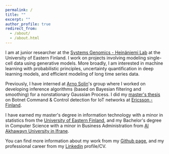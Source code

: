 ```yaml
---
permalink: /
title: ""
excerpt: ""
author_profile: true
redirect_from: 
  - /about/
  - /about.html
---
```


I am at junior researcher at the [Systems Genomics - Heinäniemi Lab](https://uefconnect.uef.fi/en/group/systems-genomics-heinaniemi-lab/) at the University of Eastern Finland.
I work on projects involving modeling single-cell data using generative models.
More broadly, I am interested in machine learning with probabilistic principles, uncertainty quantification in deep learning models,
and efficient modeling of long time series data.

Previously, I have interned at [Arno Solin](https://users.aalto.fi/~asolin/)'s group where I worked on developing inference algorithms
(based on Bayesian filtering and smoothing) for a nonstationary Gaussian Process.
I did my [master's thesis](https://erepo.uef.fi/bitstream/handle/123456789/26001/urn_nbn_fi_uef-20211253.pdf?sequence=1&isAllowed=y) on Botnet Command &amp; Control detection for IoT networks at [Ericsson - Finland](https://www.ericsson.com/en/about-us/company-facts/ericsson-worldwide/finland).

I have earned my master's degree in information technology with a minor in statistics from the [University of Eastern Finland](https://www.uef.fi/en),
and my Bachelor's degree in Computer Science with a minor in Business Administration from [Al Akhawayn University in Ifrane](http://www.aui.ma/en/).

You can find more information about my work from my [Github page](https://github.com/NajwaLaabid), and my professional career from my [Linkedin](https://www.linkedin.com/in/najwa-laabid/) profile/CV.